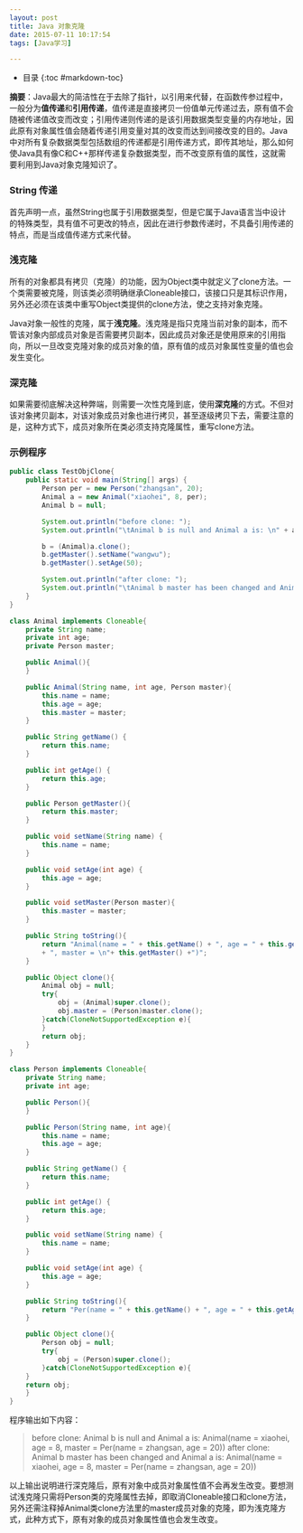 ```yaml
---
layout: post
title: Java 对象克隆
date: 2015-07-11 10:17:54
tags: [Java学习]

---
```

* 目录
{:toc #markdown-toc}

**摘要**：Java最大的简洁性在于去除了指针，以引用来代替，在函数传参过程中，一般分为**值传递**和**引用传递**，值传递是直接拷贝一份值单元传递过去，原有值不会随被传递值改变而改变；引用传递则传递的是该引用数据类型变量的内存地址，因此原有对象属性值会随着传递引用变量对其的改变而达到间接改变的目的。Java中对所有复杂数据类型包括数组的传递都是引用传递方式，即传其地址，那么如何使Java具有像C和C++那样传递复杂数据类型，而不改变原有值的属性，这就需要利用到Java对象克隆知识了。 <!-- more -->

### String 传递

首先声明一点，虽然String也属于引用数据类型，但是它属于Java语言当中设计的特殊类型，具有值不可更改的特点，因此在进行参数传递时，不具备引用传递的特点，而是当成值传递方式来代替。

### 浅克隆

所有的对象都具有拷贝（克隆）的功能，因为Object类中就定义了clone方法。一个类需要被克隆，则该类必须明确继承Cloneable接口，该接口只是其标识作用，另外还必须在该类中重写Object类提供的clone方法，使之支持对象克隆。

Java对象一般性的克隆，属于**浅克隆**。浅克隆是指只克隆当前对象的副本，而不管该对象内部成员对象是否需要拷贝副本，因此成员对象还是使用原来的引用指向，所以一旦改变克隆对象的成员对象的值，原有值的成员对象属性变量的值也会发生变化。

### 深克隆

如果需要彻底解决这种弊端，则需要一次性克隆到底，使用**深克隆**的方式。不但对该对象拷贝副本，对该对象成员对象也进行拷贝，甚至逐级拷贝下去，需要注意的是，这种方式下，成员对象所在类必须支持克隆属性，重写clone方法。

### 示例程序

```java
public class TestObjClone{
  	public static void main(String[] args) {
  		Person per = new Person("zhangsan", 20);
  		Animal a = new Animal("xiaohei", 8, per);
  		Animal b = null;

  		System.out.println("before clone: ");
  		System.out.println("\tAnimal b is null and Animal a is: \n" + a);

  		b = (Animal)a.clone();
  		b.getMaster().setName("wangwu");
  		b.getMaster().setAge(50);

  		System.out.println("after clone: ");
  		System.out.println("\tAnimal b master has been changed and Animal a is: \n" + a);
 	}
}

class Animal implements Cloneable{
 	private String name;
 	private int age;
 	private Person master;

 	public Animal(){
 	}

 	public Animal(String name, int age, Person master){
  		this.name = name;
  		this.age = age;
  		this.master = master;
 	}

 	public String getName() {
     	return this.name;
	}

 	public int getAge() {
     	return this.age;
 	}

 	public Person getMaster(){
  		return this.master;
 	}

 	public void setName(String name) {
     	this.name = name;
 	}

 	public void setAge(int age) {
     	this.age = age;
 	}

 	public void setMaster(Person master){
  		this.master = master;
 	}

 	public String toString(){
  		return "Animal(name = " + this.getName() + ", age = " + this.getAge() 
  		+ ", master = \n"+ this.getMaster() +")";
 	}

 	public Object clone(){
  		Animal obj = null;
  		try{
  	 		obj = (Animal)super.clone();
   			obj.master = (Person)master.clone();
  		}catch(CloneNotSupportedException e){
  		}
  		return obj;
 	}
}

class Person implements Cloneable{
 	private String name;
 	private int age;

 	public Person(){
 	}

 	public Person(String name, int age){
  		this.name = name;
  		this.age = age;
 	}

 	public String getName() {
     	return this.name;
 	}

 	public int getAge() {
     	return this.age;
 	}

 	public void setName(String name) {
     	this.name = name;
 	}

 	public void setAge(int age) {
     	this.age = age;
 	}

 	public String toString(){
  		return "Per(name = " + this.getName() + ", age = " + this.getAge() + ")";
 	}

 	public Object clone(){
  		Person obj = null;
  		try{
   			obj = (Person)super.clone();
  		}catch(CloneNotSupportedException e){
  	}
 	return obj;
 	}
}
```

程序输出如下内容：
> before clone: 
	Animal b is null and Animal a is: 
Animal(name = xiaohei, age = 8, master = 
Per(name = zhangsan, age = 20))
after clone: 
	Animal b master has been changed and Animal a is: 
Animal(name = xiaohei, age = 8, master = 
Per(name = zhangsan, age = 20))


以上输出说明进行深克隆后，原有对象中成员对象属性值不会再发生改变。要想测试浅克隆只需将Person类的克隆属性去掉，即取消Cloneable接口和clone方法，另外还需注释掉Animal类clone方法里的master成员对象的克隆，即为浅克隆方式，此种方式下，原有对象的成员对象属性值也会发生改变。

